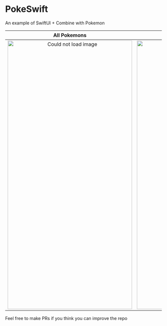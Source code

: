 # PokeSwift
An example of SwiftUI + Combine with Pokemon

| All Pokemons        | Detailed Pokemon  |
|:-----------------:|:---------------------:| 
|<img src= "https://user-images.githubusercontent.com/42418337/68131560-4337a280-feeb-11e9-91d4-5b96aeee132e.PNG" width="400" height = "865" alt = "Could not load image">|<img src= "https://user-images.githubusercontent.com/42418337/68131622-5b0f2680-feeb-11e9-882c-eda36019853e.PNG" width="400" height = "865" alt = "Could not load image">|

Feel free to make PRs if you think you can improve the repo
